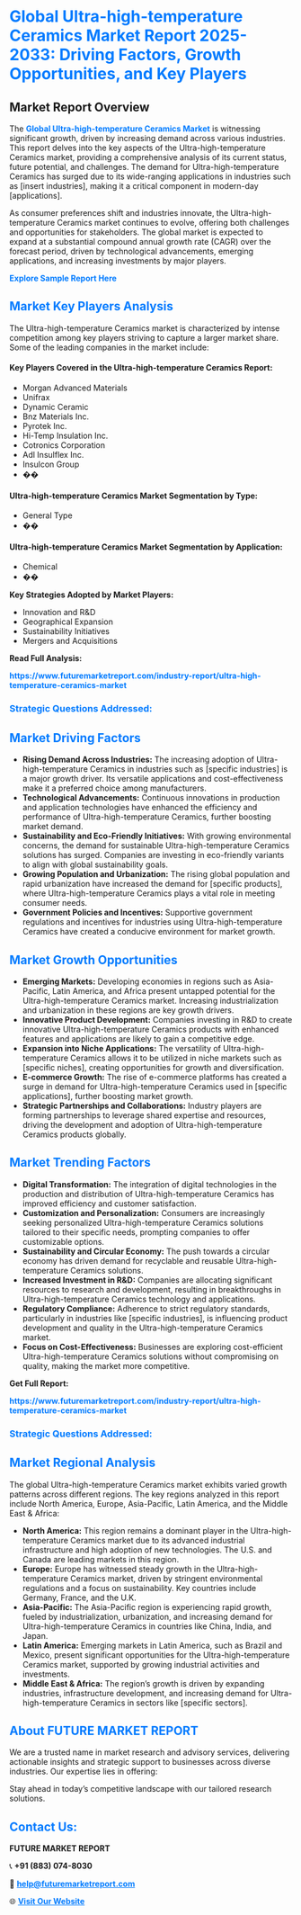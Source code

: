 <h1 style="color: #007BFF;">Global Ultra-high-temperature Ceramics Market Report 2025-2033: Driving Factors, Growth Opportunities, and Key Players</h1>

<section id="overview">
<h2>Market Report Overview</h2>
<p>The <a href="https://www.futuremarketreport.com/industry-report/ultra-high-temperature-ceramics-market" style="color: #007BFF; text-decoration: none;"><strong>Global Ultra-high-temperature Ceramics Market</strong></a> is witnessing significant growth, driven by increasing demand across various industries. This report delves into the key aspects of the Ultra-high-temperature Ceramics market, providing a comprehensive analysis of its current status, future potential, and challenges. The demand for Ultra-high-temperature Ceramics has surged due to its wide-ranging applications in industries such as [insert industries], making it a critical component in modern-day [applications].</p>
<p>As consumer preferences shift and industries innovate, the Ultra-high-temperature Ceramics market continues to evolve, offering both challenges and opportunities for stakeholders. The global market is expected to expand at a substantial compound annual growth rate (CAGR) over the forecast period, driven by technological advancements, emerging applications, and increasing investments by major players.</p>
</section>

<section id="overview">
<p><a href="https://www.futuremarketreport.com/request-sample/reportId=113751" style="color: #007BFF; text-decoration: none;"><strong>Explore Sample Report Here</strong></a></p>
</section>

<section id="key-players">
<h2 style="color: #007BFF;">Market Key Players Analysis</h2>
<p>The Ultra-high-temperature Ceramics market is characterized by intense competition among key players striving to capture a larger market share. Some of the leading companies in the market include:</p>
<h4>Key Players Covered in the Ultra-high-temperature Ceramics Report:</h4>
<ul><li>Morgan Advanced Materials</li><li>Unifrax</li><li>Dynamic Ceramic</li><li>Bnz Materials Inc.</li><li>Pyrotek Inc.</li><li>Hi-Temp Insulation Inc.</li><li>Cotronics Corporation</li><li>Adl Insulflex Inc.</li><li>Insulcon Group</li><li>��</li></ul>
<h4>Ultra-high-temperature Ceramics Market Segmentation by Type:</h4>
<ul><li>General Type</li><li>��</li></ul>

<h4>Ultra-high-temperature Ceramics Market Segmentation by Application:</h4>
<ul><li>Chemical</li><li>��</li></ul>
<p><strong>Key Strategies Adopted by Market Players:</strong></p>
<ul>
<li>Innovation and R&D</li>
<li>Geographical Expansion</li>
<li>Sustainability Initiatives</li>
<li>Mergers and Acquisitions</li>
</ul>
</section>

<section>
<p><strong>Read Full Analysis: </strong></p><a href="https://www.futuremarketreport.com/industry-report/ultra-high-temperature-ceramics-market" style="color: #007BFF; text-decoration: none;"><strong>https://www.futuremarketreport.com/industry-report/ultra-high-temperature-ceramics-market</strong></a>
<h3 style="color: #007BFF;">Strategic Questions Addressed:</h3>
</section>

<section id="driving-factors">
<h2 style="color: #007BFF;">Market Driving Factors</h2>
<ul>
<li><strong>Rising Demand Across Industries:</strong> The increasing adoption of Ultra-high-temperature Ceramics in industries such as [specific industries] is a major growth driver. Its versatile applications and cost-effectiveness make it a preferred choice among manufacturers.</li>
<li><strong>Technological Advancements:</strong> Continuous innovations in production and application technologies have enhanced the efficiency and performance of Ultra-high-temperature Ceramics, further boosting market demand.</li>
<li><strong>Sustainability and Eco-Friendly Initiatives:</strong> With growing environmental concerns, the demand for sustainable Ultra-high-temperature Ceramics solutions has surged. Companies are investing in eco-friendly variants to align with global sustainability goals.</li>
<li><strong>Growing Population and Urbanization:</strong> The rising global population and rapid urbanization have increased the demand for [specific products], where Ultra-high-temperature Ceramics plays a vital role in meeting consumer needs.</li>
<li><strong>Government Policies and Incentives:</strong> Supportive government regulations and incentives for industries using Ultra-high-temperature Ceramics have created a conducive environment for market growth.</li>
</ul>
</section>

<section id="growth-opportunities">
<h2 style="color: #007BFF;">Market Growth Opportunities</h2>
<ul>
<li><strong>Emerging Markets:</strong> Developing economies in regions such as Asia-Pacific, Latin America, and Africa present untapped potential for the Ultra-high-temperature Ceramics market. Increasing industrialization and urbanization in these regions are key growth drivers.</li>
<li><strong>Innovative Product Development:</strong> Companies investing in R&D to create innovative Ultra-high-temperature Ceramics products with enhanced features and applications are likely to gain a competitive edge.</li>
<li><strong>Expansion into Niche Applications:</strong> The versatility of Ultra-high-temperature Ceramics allows it to be utilized in niche markets such as [specific niches], creating opportunities for growth and diversification.</li>
<li><strong>E-commerce Growth:</strong> The rise of e-commerce platforms has created a surge in demand for Ultra-high-temperature Ceramics used in [specific applications], further boosting market growth.</li>
<li><strong>Strategic Partnerships and Collaborations:</strong> Industry players are forming partnerships to leverage shared expertise and resources, driving the development and adoption of Ultra-high-temperature Ceramics products globally.</li>
</ul>
</section>

<section id="trending-factors">
<h2 style="color: #007BFF;">Market Trending Factors</h2>
<ul>
<li><strong>Digital Transformation:</strong> The integration of digital technologies in the production and distribution of Ultra-high-temperature Ceramics has improved efficiency and customer satisfaction.</li>
<li><strong>Customization and Personalization:</strong> Consumers are increasingly seeking personalized Ultra-high-temperature Ceramics solutions tailored to their specific needs, prompting companies to offer customizable options.</li>
<li><strong>Sustainability and Circular Economy:</strong> The push towards a circular economy has driven demand for recyclable and reusable Ultra-high-temperature Ceramics solutions.</li>
<li><strong>Increased Investment in R&D:</strong> Companies are allocating significant resources to research and development, resulting in breakthroughs in Ultra-high-temperature Ceramics technology and applications.</li>
<li><strong>Regulatory Compliance:</strong> Adherence to strict regulatory standards, particularly in industries like [specific industries], is influencing product development and quality in the Ultra-high-temperature Ceramics market.</li>
<li><strong>Focus on Cost-Effectiveness:</strong> Businesses are exploring cost-efficient Ultra-high-temperature Ceramics solutions without compromising on quality, making the market more competitive.</li>
</ul>
</section>

<section>
<p><strong>Get Full Report: </strong></p><a href="https://www.futuremarketreport.com/industry-report/ultra-high-temperature-ceramics-market" style="color: #007BFF; text-decoration: none;"><strong>https://www.futuremarketreport.com/industry-report/ultra-high-temperature-ceramics-market</strong></a>
<h3 style="color: #007BFF;">Strategic Questions Addressed:</h3>
</section>


<section id="regional-analysis">
<h2 style="color: #007BFF;">Market Regional Analysis</h2>
<p>The global Ultra-high-temperature Ceramics market exhibits varied growth patterns across different regions. The key regions analyzed in this report include North America, Europe, Asia-Pacific, Latin America, and the Middle East & Africa:</p>
<ul>
<li><strong>North America:</strong> This region remains a dominant player in the Ultra-high-temperature Ceramics market due to its advanced industrial infrastructure and high adoption of new technologies. The U.S. and Canada are leading markets in this region.</li>
<li><strong>Europe:</strong> Europe has witnessed steady growth in the Ultra-high-temperature Ceramics market, driven by stringent environmental regulations and a focus on sustainability. Key countries include Germany, France, and the U.K.</li>
<li><strong>Asia-Pacific:</strong> The Asia-Pacific region is experiencing rapid growth, fueled by industrialization, urbanization, and increasing demand for Ultra-high-temperature Ceramics in countries like China, India, and Japan.</li>
<li><strong>Latin America:</strong> Emerging markets in Latin America, such as Brazil and Mexico, present significant opportunities for the Ultra-high-temperature Ceramics market, supported by growing industrial activities and investments.</li>
<li><strong>Middle East & Africa:</strong> The region’s growth is driven by expanding industries, infrastructure development, and increasing demand for Ultra-high-temperature Ceramics in sectors like [specific sectors].</li>
</ul>
</section>

<footer>
<h2 style="color: #007BFF;">About FUTURE MARKET REPORT</h2>
<p>We are a trusted name in market research and advisory services, delivering actionable insights and strategic support to businesses across diverse industries. Our expertise lies in offering:</p>

<p>Stay ahead in today’s competitive landscape with our tailored research solutions.</p>

<h2 style="color: #007BFF;">Contact Us:</h2>
<p><strong>FUTURE MARKET REPORT</strong></p>
<p>📞 <strong>+91 (883) 074-8030</strong></p>
<p>📧 <strong><a href="mailto:help@futuremarketreport.com" style="color: #007BFF;">help@futuremarketreport.com</a></strong></p>
<p>🌐 <strong><a href="https://www.futuremarketreport.com/" style="color: #007BFF;">Visit Our Website</a></strong></p>
</footer>